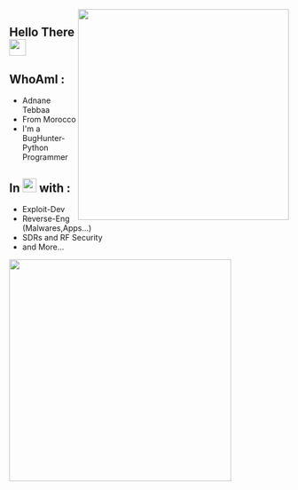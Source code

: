 <img align='right' src="https://github-readme-stats.vercel.app/api?username=adnane-x-tebbaa&show_icons=true&theme=radical" width="380">


## Hello There <img src="https://raw.githubusercontent.com/MartinHeinz/MartinHeinz/master/wave.gif" width="30px">
## WhoAmI : 
- Adnane Tebbaa 
- From Morocco 
- I'm a BugHunter-Python Programmer
## In <img src="https://thumbs.gfycat.com/DarlingBronzeHerring-size_restricted.gif" width="25px"> with : 
- Exploit-Dev
- Reverse-Eng (Malwares,Apps...)
- SDRs and RF Security 
- and More...

<img src="https://i.pinimg.com/originals/3c/33/5d/3c335d4cc70ddbc0a043cf6906e5f94a.gif" width="400px">
